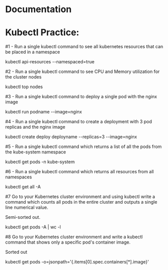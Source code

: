 # Documentation

# Kubectl Practice: 

#1 - Run a single kubectl command to see all kubernetes resources that can be placed in a namespace

kubectl api-resources --namespaced=true
 
#2 - Run a single kubectl command to see CPU and Memory utilization for the cluster nodes

kubectl top nodes
 
#3 - Run a single kubectl command to deploy a single pod with the nginx image

kubectl run podname --image=nginx
 
#4 - Run a single kubectl command to create a deployment with 3 pod replicas and the nginx image

kubectl create deploy deployname --replicas=3 --image=nginx
 
#5 - Run a single kubectl command which returns a list of all the pods from the kube-system namespace

kubectl get pods -n kube-system
 
#6 - Run a single kubectl command which returns all resources from all namespaces

kubectl get all -A

#7 Go to your Kubernetes cluster environment and using kubectl write a command which counts all pods in the entire cluster and outputs a single line numerical value.
 

Semi-sorted out.

kubectl get pods -A | wc -l

 
#8 Go to your Kubernetes cluster environment and write a kubectl command that shows only a specific pod's container image.
 

Sorted out

kubectl get pods -o=jsonpath='{.items[0].spec.containers[*].image}'
